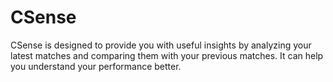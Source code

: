 # CSense
CSense is designed to provide you with useful insights by analyzing your latest matches and comparing them with your previous matches. It can help you understand your performance better.
